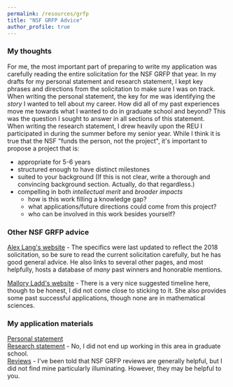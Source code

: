 ```yaml
---
permalink: /resources/grfp
title: "NSF GRFP Advice"
author_profile: true
---
```

### My thoughts
For me, the most important part of preparing to write my application was carefully reading the entire solicitation for the NSF GRFP that year. In my drafts for my personal statement and research statement, I kept key phrases and directions from the solicitation to make sure I was on track. \
When writing the personal statement, the key for me was identifying the _story_ I wanted to tell about my career. How did all of my past experiences move me towards what I wanted to do in graduate school and beyond? This was the question I sought to answer in all sections of this statement. \
When writing the research statement, I drew heavily upon the REU I participated in during the summer before my senior year. While I think it is true that the NSF "funds the person, not the project", it's important to propose a project that is:
* appropriate for 5-6 years
* structured enough to have distinct milestones
* suited to your background (If this is not clear, write a thorough and convincing background section. Actually, do that regardless.)
* compelling in both _intellectual merit_ and _broader impacts_
  * how is this work filling a knowledge gap?
  * what applications/future directions could come from this project?
  * who can be involved in this work besides yourself?

### Other NSF GRFP advice
[Alex Lang's website](https://www.alexhunterlang.com/nsf-fellowship) - The specifics were last updated to reflect the 2018 solicitation, so be sure to read the current solicitation carefully, but he has good general advice. He also links to several other pages, and most helpfully, hosts a database of _many_ past winners and honorable mentions.

[Mallory Ladd's website](http://www.malloryladd.com/nsf-grfp-advice.html) - There is a very nice suggested timeline here, though to be honest, I did not come close to sticking to it. She also provides some past successful applications, though none are in mathematical sciences.

### My application materials

[Personal statement](https://joycechew.github.io/files/JAC_NSF_personal_statement.pdf) \
[Research statement](https://joycechew.github.io/files/JAC_NSF_research_statement.pdf) - No, I did not end up working in this area in graduate school. \
[Reviews](https://joycechew.github.io/files/JAC_NSF_reviews.pdf) - I've been told that NSF GRFP reviews are generally helpful, but I did not find mine particularly illuminating. However, they may be helpful to you.
